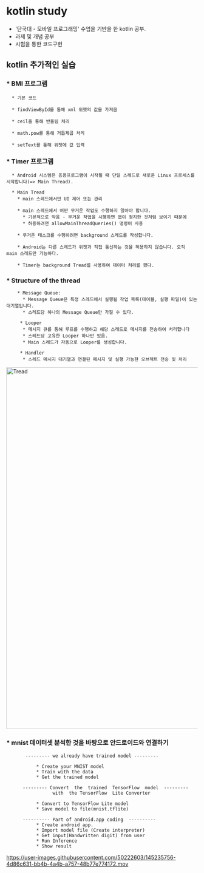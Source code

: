 # kotlin study

* '단국대 - 모바일 프로그래밍' 수업을 기반을 한 kotlin 공부.       
* 과제 및 개념 공부
* 시험을 통한 코드구현

## kotlin 추가적인 실습
### * BMI 프로그램
      * 기본 코드
      
      * findViewById를 통해 xml 위젯의 값을 가져옴
      
      * ceil을 통해 반올림 처리
      
      * math.pow를 통해 거듭제곱 처리
      
      * setText를 통해 위젯에 값 입력
 
### * Timer 프로그램

      * Android 시스템은 응용프로그램이 시작될 때 단일 스레드로 새로운 Linux 프로세스를 시작합니다(=> Main Thread).
      
      * Main Tread
        * main 스레드에서만 UI 제어 또는 관리
        
        * main 스레드에서 어떤 무거운 작업도 수행하지 않아야 합니다.
          * 기본적으로 막음 - 무거운 작업을 시행하면 앱이 정지한 것처럼 보이기 때문에
          * 허용하려면 allowMainThreadQueries() 명령어 사용
        
        * 무거운 태스크를 수행하려면 background 스레드를 작성합니다.
        
        * Android는 다른 스레드가 위젯과 직접 통신하는 것을 허용하지 않습니다. 오직 main 스레드만 가능하다.
        
        * Timer는 background Tread를 사용하여 데이터 처리를 했다.
      
 
 ### * Structure of the thread
 
        * Message Queue:
          * Message Queue은 특정 스레드에서 실행될 작업 목록(테이블, 실행 파일)이 있는 대기열입니다.
          * 스레드당 하나의 Message Queue만 가질 수 있다.
         
         * Looper
          * 메시지 큐를 통해 루프를 수행하고 해당 스레드로 메시지를 전송하여 처리합니다
          * 스레드당 고유한 Looper 하나만 있음.
          * Main 스레드가 자동으로 Looper를 생성합니다.
         
         * Handler
          * 스레드 메시지 대기열과 연결된 메시지 및 실행 가능한 오브젝트 전송 및 처리


<img width="953" alt="Tread" src="https://user-images.githubusercontent.com/50222603/143299249-62ab7bd4-79d4-4e03-be6d-5d13aaf6fd0d.png">
 
 
 ### * mnist 데이터셋 분석한 것을 바탕으로 안드로이드와 연결하기
          
           --------- we already have trained model ---------
         
               * Create your MNIST model
               * Train with the data
               * Get the trained model
         
          --------- Convert  the  trained  TensorFlow  model  --------- 
                     with  the TensorFlow  Lite Converter
         
               * Convert to TensorFlow Lite model
               * Save model to file(mnist.tflite)
                
          ---------- Part of android.app coding  ----------
               * Create android app.
               * Import model file (Create interpreter)
               * Get input(Handwritten digit) from user
               * Run Inference
               * Show result
     
 
<https://user-images.githubusercontent.com/50222603/145235756-4d86c631-bb4b-4a4b-a757-48b77e774172.mov>
